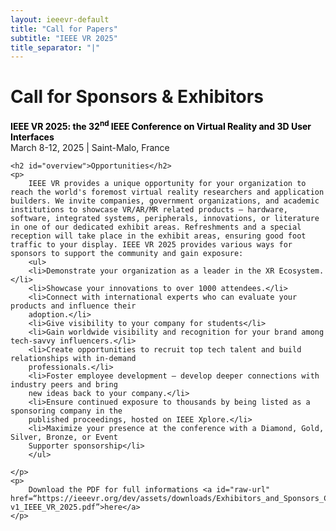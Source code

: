```yaml
---
layout: ieeevr-default
title: "Call for Papers"
subtitle: "IEEE VR 2025"
title_separator: "|"
---
```


<script type="text/javascript">
    $(document).ready(function(){
		var email = ""; 
		var domain = "ieeevr.org"; 

		email = "exhibitssponsors2025"; 
        	
		$(".exhibitssponsors").html("<span class='text-nowrap'><a href=javascript:location='" + "mail" + "to:" + email + "@" + domain + "'><i class='fas fa-fw fa-envelope-square emailIcon' style=''></i><i class='emailText'>" + email + "@" + domain + "</a></i></span>"); 

        $(".exhibitssponsorsSm").html("<span class='text-nowrap'><a href=javascript:location='" + "mail" + "to:" + email + "@" + domain + "'><i class='fas fa-fw fa-envelope-square emailIconSm' style=''></i><i class='emailTextSm'>" + email + "@" + domain + "</a></i></span>");    
	});
</script>
<div>
    <h1 id="cfes-conference"> Call for Sponsors & Exhibitors<div class="floatRight"><span id="exhibitssponsors"></span></div></h1>
    <p>
        <strong style="color: black">IEEE VR 2025: the 32<sup>nd</sup> IEEE Conference on Virtual Reality and 3D User Interfaces</strong><br />
            March 8-12, 2025 | Saint-Malo, France
    </p>

    <h2 id="overview">Opportunities</h2>
    <p>
        IEEE VR provides a unique opportunity for your organization to reach the world's foremost virtual reality researchers and application builders. We invite companies, government organizations, and academic institutions to showcase VR/AR/MR related products – hardware, software, integrated systems, peripherals, innovations, or literature in one of our dedicated exhibit areas. Refreshments and a special reception will take place in the exhibit areas, ensuring good foot traffic to your display. IEEE VR 2025 provides various ways for sponsors to support the community and gain exposure:
        <ul>
        <li>Demonstrate your organization as a leader in the XR Ecosystem.</li>
        <li>Showcase your innovations to over 1000 attendees.</li>
        <li>Connect with international experts who can evaluate your products and influence their
        adoption.</li>
        <li>Give visibility to your company for students</li>
        <li>Gain worldwide visibility and recognition for your brand among tech-savvy influencers.</li>
        <li>Create opportunities to recruit top tech talent and build relationships with in-demand
        professionals.</li>
        <li>Foster employee development – develop deeper connections with industry peers and bring
        new ideas back to your company.</li>
        <li>Ensure continued exposure to thousands by being listed as a sponsoring company in the
        published proceedings, hosted on IEEE Xplore.</li>
        <li>Maximize your presence at the conference with a Diamond, Gold, Silver, Bronze, or Event
        Supporter sponsorship</li>
        </ul>
        
    </p>
    <p>
        Download the PDF for full informations <a id="raw-url" href=“https://ieeevr.org/dev/assets/downloads/Exhibitors_and_Sponsors_CfP_160924 v1_IEEE_VR_2025.pdf”>here</a>
    </p>
    
</div>

